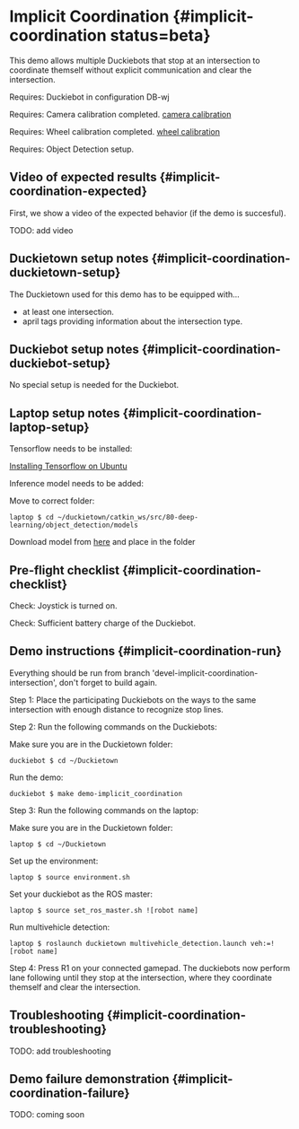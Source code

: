 # Implicit Coordination {#implicit-coordination status=beta}

This demo allows multiple Duckiebots that stop at an intersection to coordinate themself without explicit communication and clear the intersection.

<div class='requirements' markdown="1">

Requires: Duckiebot in configuration DB-wj

Requires: Camera calibration completed. [camera calibration](#camera-calib)

Requires: Wheel calibration completed. [wheel calibration](#wheel-calibration)

Requires: Object Detection setup.

</div>

## Video of expected results {#implicit-coordination-expected}

First, we show a video of the expected behavior (if the demo is succesful).

TODO: add video

## Duckietown setup notes {#implicit-coordination-duckietown-setup}
The Duckietown used for this demo has to be equipped with...

* at least one intersection.
* april tags providing information about the intersection type.

## Duckiebot setup notes {#implicit-coordination-duckiebot-setup}

No special setup is needed for the Duckiebot.

## Laptop setup notes {#implicit-coordination-laptop-setup}

Tensorflow needs to be installed:

  [Installing Tensorflow on Ubuntu](https://www.tensorflow.org/install/install_linux)

Inference model needs to be added:

Move to correct folder:

    laptop $ cd ~/duckietown/catkin_ws/src/80-deep-learning/object_detection/models

Download model from [here](https://drive.google.com/open?id=1mEvDk4db7xB7q_tNHkI6V-F4dHWDyCmU) and place in the folder  

## Pre-flight checklist {#implicit-coordination-checklist}

Check: Joystick is turned on.

Check: Sufficient battery charge of the Duckiebot.

## Demo instructions {#implicit-coordination-run}

Everything should be run from branch 'devel-implicit-coordination-intersection', don't forget to build again.

Step 1: Place the participating Duckiebots on the ways to the same intersection with enough distance to recognize stop lines.

Step 2: Run the following commands on the Duckiebots:

Make sure you are in the Duckietown folder:

    duckiebot $ cd ~/Duckietown

Run the demo:

    duckiebot $ make demo-implicit_coordination

Step 3: Run the following commands on the laptop:

Make sure you are in the Duckietown folder:

    laptop $ cd ~/Duckietown

Set up the environment:

    laptop $ source environment.sh

Set your duckiebot as the ROS master:

    laptop $ source set_ros_master.sh ![robot name]

Run multivehicle detection:

    laptop $ roslaunch duckietown multivehicle_detection.launch veh:=![robot name]

Step 4: Press R1 on your connected gamepad. The duckiebots now perform lane following until they stop at the intersection, where they coordinate themself and clear the intersection.

## Troubleshooting {#implicit-coordination-troubleshooting}

TODO: add troubleshooting

## Demo failure demonstration {#implicit-coordination-failure}

TODO: coming soon
